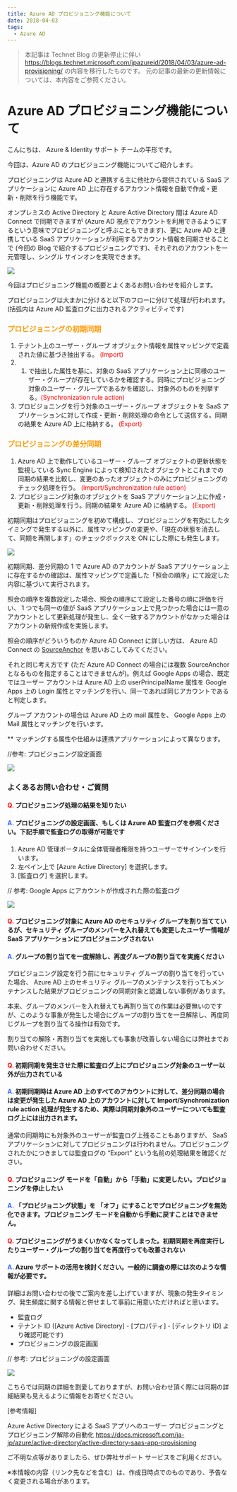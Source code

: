 ```yaml
---
title: Azure AD プロビジョニング機能について
date: 2018-04-03
tags:
  - Azure AD
---
```


> 本記事は Technet Blog の更新停止に伴い https://blogs.technet.microsoft.com/jpazureid/2018/04/03/azure-ad-provisioning/ の内容を移行したものです。
> 元の記事の最新の更新情報については、本内容をご参照ください。

# Azure AD プロビジョニング機能について

こんにちは、 Azure & Identity サポート チームの平形です。

今回は、Azure AD のプロビジョニング機能についてご紹介します。

プロビジョニングは Azure AD と連携する主に他社から提供されている SaaS アプリケーションに Azure AD 上に存在するアカウント情報を自動で作成・更新・削除を行う機能です。

オンプレミスの Active Directory と Azure Active Directory 間は Azure AD Connect で同期できますが (Azure AD 視点でアカウントを利用できるようにするという意味でプロビジョニングと呼ぶこともできます)、更に Azure AD と連携している SaaS アプリケーションが利用するアカウント情報を同期させることで (今回の Blog で紹介するプロビジョニングです)、それぞれのアカウントを一元管理し、シングル サインオンを実現できます。

![](./azure-ad-provisioning/azure-ad-provisioning-1-1024x592.png)

今回はプロビジョニング機能の概要とよくあるお問い合わせを紹介します。

プロビジョニングは大まかに分けると以下のフローに分けて処理が行われます。(括弧内は Azure AD 監査ログに出力されるアクティビティです)

### <span style="color: #ff9900; ">**プロビジョニングの初期同期**</span>
1. テナント上のユーザー・グループ オブジェクト情報を属性マッピングで定義された値に基づき抽出する。 <span style="color: red; ">(Import)</span>
2. 1. で抽出した属性を基に、対象の SaaS アプリケーション上に同様のユーザー・グループが存在しているかを確認する。同時にプロビジョニング対象のユーザー・グループであるかを確認し、対象外のものを列挙する。<span style="color: red; ">(Synchronization rule action)</span>
3. プロビジョニングを行う対象のユーザー・グループ オブジェクトを SaaS アプリケーションに対して作成・更新・削除処理の命令として送信する。同期の結果を Azure AD 上に格納する。 <span style="color: red; ">(Export)</span>

### <span style="color: #ff9900; ">**プロビジョニングの差分同期**</span>
1. Azure AD 上で動作しているユーザー・グループ オブジェクトの更新状態を監視している Sync Engine によって検知されたオブジェクトとこれまでの同期の結果を比較し、変更のあったオブジェクトのみにプロビジョニングのチェック処理を行う。 <span style="color: red; ">(Import/Synchronization rule action)</span>
2. プロビジョニング対象のオブジェクトを SaaS アプリケーション上に作成・更新・削除処理を行う。同期の結果を Azure AD に格納する。 <span style="color: red; ">(Export)</span>

初期同期はプロビジョニングを初めて構成し、プロビジョニングを有効にしたタイミングで発生する以外に、属性マッピングの変更や、「現在の状態を消去して、同期を再開します」のチェックボックスを ON にした際にも発生します。

![](./azure-ad-provisioning/azure-ad-provisioning-2.png)

初期同期、差分同期の 1 で Azure AD のアカウントが SaaS アプリケーション上に存在するかの確認は、属性マッピングで定義した「照会の順序」にて設定した内容に基づいて実行されます。

照会の順序を複数設定した場合、照会の順序にて設定した番号の順に評価を行い、 1 つでも同一の値が SaaS アプリケーション上で見つかった場合には一意のアカウントとして更新処理が発生し、全く一致するアカウントがなかった場合はアカウントの新規作成を実施します。

照会の順序がどういうものか Azure AD Connect に詳しい方は、 Azure AD Connect の [SourceAnchor](https://docs.microsoft.com/ja-jp/azure/active-directory/connect/active-directory-aadconnect-design-concepts) を思いおこしてみてください。

それと同じ考え方です (ただ Azure AD Connect の場合には複数 SourceAnchor となるものを指定することはできませんが)。例えば Google Apps の場合、既定ではユーザー アカウントは Azure AD 上の userPrincipalName 属性を Google Apps 上の Login 属性とマッチングを行い、同一であれば同じアカウントであると判定します。

グループ アカウントの場合は Azure AD 上の mail 属性を、 Google Apps 上の Mail 属性とマッチングを行います。

** マッチングする属性や仕組みは連携アプリケーションによって異なります。

//参考: プロビジョニング設定画面

![](./azure-ad-provisioning/azure-ad-provisioning-3.png)

### よくあるお問い合わせ・ご質問
#### <span style="color: #ff0000; ">Q.</span> プロビジョニング処理の結果を知りたい

#### <span style="color: #3366ff; ">A.</span> プロビジョニングの設定画面、もしくは Azure AD 監査ログを参照ください。下記手順で監査ログの取得が可能です
1. Azure AD 管理ポータルに全体管理者権限を持つユーザーでサインインを行います。
2. 左ペイン上で [Azure Active Directory] を選択します。
3. [監査ログ] を選択します。

// 参考: Google Apps にアカウントが作成された際の監査ログ

![](./azure-ad-provisioning/azure-ad-provisioning-4.png)

#### <span style="color: #ff0000; ">Q.</span> プロビジョニング対象に Azure AD のセキュリティ グループを割り当てているが、セキュリティ グループのメンバーを入れ替えても変更したユーザー情報が SaaS アプリケーションにプロビジョニングされない

#### <span style="color: #3366ff; ">A.</span> グループの割り当てを一度解除し、再度グループの割り当てを実施ください

プロビジョニング設定を行う前にセキュリティ グループの割り当てを行っていた場合、 Azure AD 上のセキュリティ グループのメンテナンスを行ってもメンテナンスした結果がプロビジョニングの同期対象と認識しない事例があります。

本来、グループのメンバーを入れ替えても再割り当ての作業は必要無いのですが、このような事象が発生した場合にグループの割り当てを一旦解除し、再度同じグループを割り当てる操作は有効です。

割り当ての解除・再割り当てを実施しても事象が改善しない場合には弊社までお問い合わせください。

#### <span style="color: #ff0000; ">Q.</span> 初期同期を発生させた際に監査ログ上にプロビジョニング対象のユーザー以外が出力されている

#### <span style="color: #3366ff; ">A.</span> 初期同期時は Azure AD 上のすべてのアカウントに対して、差分同期の場合は変更が発生した Azure AD 上のアカウントに対して Import/Synchronization rule action 処理が発生するため、実際は同期対象外のユーザーについても監査ログ上には出力されます。
通常の同期時にも対象外のユーザーが監査ログ上残ることもありますが、 SaaS アプリケーションに対してプロビジョニングは行われません。プロビジョニングされたかにつきましては監査ログの “Export” という名前の処理結果を確認ください。

#### <span style="color: #ff0000; ">Q.</span> プロビジョニング モードを「自動」から「手動」に変更したい。プロビジョニングを停止したい

#### <span style="color: #3366ff; ">A.</span> 「プロビジョニング状態」を 「オフ」にすることでプロビジョニングを無効化できます。プロビジョニング モードを自動から手動に戻すことはできません。

#### <span style="color: #ff0000; ">Q.</span> プロビジョニングがうまくいかなくなってしまった。初期同期を再度実行したりユーザー・グループの割り当てを再度行っても改善されない

#### <span style="color: #3366ff; ">A.</span> Azure サポートの活用を検討ください。一般的に調査の際には次のような情報が必要です。
詳細はお問い合わせの後でご案内を差し上げていますが、現象の発生タイミング、発生頻度に関する情報と併せまして事前に用意いただければと思います。
- 監査ログ
- テナント ID ([Azure Active Directory] - [プロパティ] - [ディレクトリ ID] より確認可能です)
- プロビジョニングの設定画面

// 参考: プロビジョニングの設定画面

![](./azure-ad-provisioning/azure-ad-provisioning-5.png)

こちらでは同期の詳細を割愛しておりますが、お問い合わせ頂く際には同期の詳細結果も見えるように情報をお寄せください。

[参考情報]

Azure Active Directory による SaaS アプリへのユーザー プロビジョニングとプロビジョニング解除の自動化
https://docs.microsoft.com/ja-jp/azure/active-directory/active-directory-saas-app-provisioning

ご不明な点等がありましたら、ぜひ弊社サポート サービスをご利用ください。

※本情報の内容（リンク先などを含む）は、作成日時点でのものであり、予告なく変更される場合があります。
